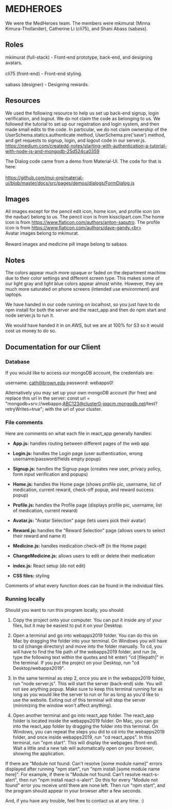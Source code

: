 # MEDHEROES #
We were the MedHeroes team. The members were mkimurat (Minna Kimura-Thollander), Catherine Li (cli75), and Shani Abass
(sabass).

## Roles ##
mkimurat (full-stack) - Front-end prototype, back-end, and designing avatars. <br></br>
cli75 (front-end) - Front-end styling. <br></br>
sabass (designer) - Designing rewards.

## Resources ##
We used the following resource to help us set up back-end signup, login verification, and logout. We do not claim the
code as belonging to us. We followed the tutorial to set up our registration and login system, and then made small
edits to the code.
In particular, we do not claim ownership of the UserSchema.statics.authenticate method, UserSchema.pre('save') method,
and get requests to signup, login, and logout code in our server.js.
https://medium.com/createdd-notes/starting-with-authentication-a-tutorial-with-node-js-and-mongodb-25d524ca0359

The Dialog code came from a demo from Material-UI. The code for that is here:<br></br>
https://github.com/mui-org/material-ui/blob/master/docs/src/pages/demos/dialogs/FormDialog.js

## Images ##
All images except for the pencil edit icon, home icon, and profile icon (on the navbar) belong to us. The pencil icon is from kissclipart.com.The home icon is from https://www.flaticon.com/authors/anton-saputro. The profile icon is from https://www.flaticon.com/authors/dave-gandy.<br></br>
Avatar images belong to mkimurat. <br></br>
Reward images and medicine pill image belong to sabass.

## Notes ##
The colors appear much more opaque or faded on the department machine due to their color settings and different screen type. This makes some of our light gray and light blue colors appear almost white. However, they are much more saturated on phone screens (intended use environment) and laptops.

We have handed in our code running on localhost, so you just have to do npm install for both the server and the react_app
and then do npm start and node server.js to run it.

We would have handed it in on AWS, but we are at 100% for S3 so it would cost us money to do so.

## Documentation for our Client ##
### Database ###
If you would like to access our mongoDB account, the credentials are:

username: cath@brown.edu
password: webapps0!

Alternatively you may set up your own mongoDB account (for free) and replace this url in the server:
const url = "mongodb+srv://webapps:ABC123@cluster0-jqqcm.mongodb.net/test?retryWrites=true";
with the url of your cluster.

### File comments ###
Here are comments on what each file in react_app generally handles:
- <b>App.js:</b> handles routing between different pages of the web app
- <b>Login.js:</b> handles the Login page (user authentication, wrong username/password/fields empty popup)
- <b>Signup.js:</b> handles the Signup page (creates new user, privacy policy, form input verification and popups)
- <b>Home.js:</b> handles the Home page (shows profile pic, username, list of medication, current reward, check-off popup, and reward success popup)
- <b>Profile.js:</b> handles the Profile page (displays profile pic, username, list of medication, current reward)
- <b>Avatar.js:</b> "Avatar Selection" page (lets users pick their avatar)
- <b>Reward.js:</b> handles the "Reward Selection" page (allows users to select their reward and name it)

- <b>Medicine.js:</b> handles medication check-off (in the Home page)
- <b>ChangeMedicine.js:</b> allows users to edit or delete their medication

- <b>index.js:</b> React setup (do not edit)
- <b>CSS files:</b> styling

Comments of what every function does can be found in the individual files.

### Running locally ###
Should you want to run this program locally, you should:
1. Copy the project onto your computer. You can put it inside any of your files, but it may be easiest to put it on your Desktop.

2. Open a terminal and go into webapps2019 folder. You can do this on Mac by dragging the folder into your terminal.
On Windows you will have to cd (change directory) and move into the folder manually. To cd, you will have to find the file path of the webapps2019 folder, and run (ie, type the following text within the quotes and hit enter) "cd [filepath]" in the terminal. If you put the project on your Desktop, run "cd Desktop/webapps2019".

3. In the same terminal as step 2, once you are in the webapps2019 folder, run "node server.js". This will start the server (back-end) side. You will not see anything popup. Make sure to keep this terminal running for as long as you would like the server to run or for as long as you'd like to use the website. Exiting out of this terminal will stop the server (minimizing the window won't affect anything).

4. Open another terminal and go into react_app folder. The react_app folder is located inside the webapps2019 folder. On Mac, you can go into the react_app folder by dragging the folder into this terminal. On Windows, you can repeat the steps you did to cd into the webapps2019 folder, and once inside webapps2019, run "cd react_apps". In this terminal, run "npm start". This will display the webpages (front-end). Wait a little and a new tab will automatically open on your browser, showing the application.

If there are "Module not found: Can't resolve [some module name]" errors displayed after running "npm start", run "npm install [some module name here]". For example, if there is "Module not found: Can't resolve react-s-alert", then run "npm install react-s-alert". Do this for every "Module not found" error you receive until there are none left. Then run "npm start", and the program should appear in your browser after a few seconds.


And, if you have any trouble, feel free to contact us at any time. :)
